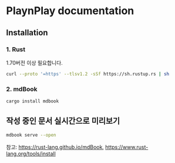 # PlaynPlay documentation
 
## Installation

### 1. Rust
1.70버전 이상 필요합니다.
```bash
curl --proto '=https' --tlsv1.2 -sSf https://sh.rustup.rs | sh
```

### 2. mdBook
```bash
cargo install mdbook
```

## 작성 중인 문서 실시간으로 미리보기
```bash
mdbook serve --open
```

참고: https://rust-lang.github.io/mdBook, https://www.rust-lang.org/tools/install
